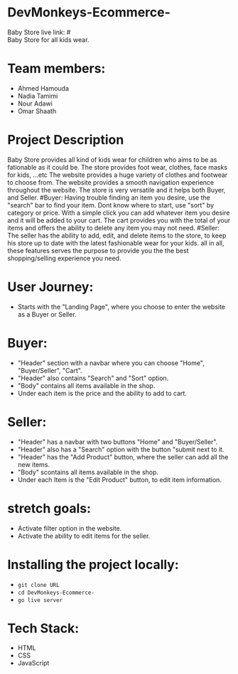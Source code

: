 # DevMonkeys-Ecommerce-

Baby Store live link: # <br>
Baby Store for all kids wear.

# Team members:

- Ahmed Hamouda
- Nadia Tamimi
- Nour Adawi
- Omar Shaath

# Project Description

Baby Store provides all kind of kids wear for children who aims to be as fationable as it could be.
The store provides foot wear, clothes, face masks for kids, ...etc
The website provides a huge variety of clothes and footwear to choose from.
The website provides a smooth navigation experience throughout the website.
The store is very versatile and it helps both Buyer, and Seller.
#Buyer:
Having trouble finding an item you desire, use the "search" bar to find your item.
Dont know where to start, use "sort" by category or price.
With a simple click you can add whatever item you desire and it will be added to your cart.
The cart provides you with the total of your items and offers the ability to delete any item you may not need.
#Seller:
The seller has the ability to add, edit, and delete items to the store, to keep his store up to date with the latest fashionable wear for your kids.
all in all, these features serves the purpose to provide you the the best shopping/selling experience you need.

# User Journey:

- Starts with the "Landing Page", where you choose to enter the website as a Buyer or Seller.

# Buyer:

- "Header" section with a navbar where you can choose "Home", "Buyer/Seller", "Cart".
- "Header" also contains "Search" and "Sort" option.
- "Body" contains all items available in the shop.
- Under each item is the price and the ability to add to cart.

# Seller:

- "Header" has a navbar with two buttons "Home" and "Buyer/Seller".
- "Header" also has a "Search" option with the button "submit next to it.
- "Header" has the "Add Product" button, where the seller can add all the new items.
- "Body" scontains all items available in the shop.
- Under each Item is the "Edit Product" button, to edit item information.

# stretch goals:

- Activate filter option in the website.
- Activate the ability to edit items for the seller.

# Installing the project locally:

- `git clone URL`
- `cd DevMonkeys-Ecommerce-`
- `go live server`

# Tech Stack:

- HTML
- CSS
- JavaScript
